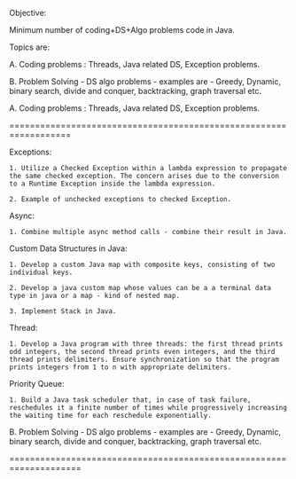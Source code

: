 Objective:

Minimum number of coding+DS+Algo problems code in Java.

Topics are:

A. Coding problems : Threads, Java related DS, Exception problems.

B. Problem Solving - DS algo problems - examples are - Greedy, Dynamic, binary search, divide and conquer, backtracking, graph traversal etc.

A. Coding problems : Threads, Java related DS, Exception problems.

==================================================================

Exceptions:

    1. Utilize a Checked Exception within a lambda expression to propagate the same checked exception. The concern arises due to the conversion to a Runtime Exception inside the lambda expression.

    2. Example of unchecked exceptions to checked Exception.


Async:

    1. Combine multiple async method calls - combine their result in Java.


Custom Data Structures in Java:

    1. Develop a custom Java map with composite keys, consisting of two individual keys.

    2. Develop a java custom map whose values can be a a terminal data type in java or a map - kind of nested map.

    3. Implement Stack in Java.


Thread:

    1. Develop a Java program with three threads: the first thread prints odd integers, the second thread prints even integers, and the third thread prints delimiters. Ensure synchronization so that the program prints integers from 1 to n with appropriate delimiters.


Priority Queue:

    1. Build a Java task scheduler that, in case of task failure, reschedules it a finite number of times while progressively increasing the waiting time for each reschedule exponentially.


B. Problem Solving - DS algo problems - examples are - Greedy, Dynamic, binary search, divide and conquer, backtracking, graph traversal etc.

====================================================================